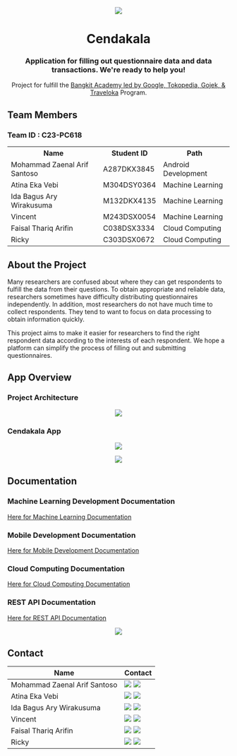 <p align="center"><img src="https://github.com/zenrif/Cendakala/assets/101646114/a3d15ccc-2bff-4901-aefc-5e0e3302d6b0"></p>
<h1 align="center">Cendakala</h1>
<h3 align="center">Application for filling out questionnaire data and data transactions. We're ready to help you!</h3>
<p align="center">Project for fulfill the <a href="https://grow.google/intl/id_id/bangkit/?tab=machine-learning">Bangkit Academy led by Google, Tokopedia, Gojek, & Traveloka</a> Program.</p>
<h2>Team Members</h2>
<h3>Team ID : C23-PC618</h3>
<table>
        <tr>
            <th>Name</th>
            <th>Student ID</th>
            <th>Path</th>
        </tr>
        <tr>
            <td>Mohammad Zaenal Arif Santoso</td>
            <td>A287DKX3845</td>
            <td>Android Development</td>
        </tr>
        <tr>
            <td>Atina Eka Vebi</td>
            <td>M304DSY0364</td>
            <td>Machine Learning</td>
        </tr>
        <tr>
            <td>Ida Bagus Ary Wirakusuma</td>
            <td>M132DKX4135</td>
            <td>Machine Learning</td>
        </tr>
        <tr>
            <td>Vincent</td>
            <td>M243DSX0054</td>
            <td>Machine Learning</td>
        </tr>
        <tr>
            <td>Faisal Thariq Arifin</td>
            <td>C038DSX3334</td>
            <td>Cloud Computing</td>
        </tr>
        <tr>
            <td>Ricky</td>
            <td>C303DSX0672</td>
            <td>Cloud Computing</td>
        </tr>
</table>
<h2>About the Project</h2>
<p>
Many researchers are confused about where they can get respondents to fulfill the data from their questions. To obtain appropriate and reliable data, researchers sometimes have difficulty distributing questionnaires independently. In addition, most researchers do not have much time to collect respondents. They tend to want to focus on data processing to obtain information quickly.

This project aims to make it easier for researchers to find the right respondent data according to the interests of each respondent. We hope a platform can simplify the process of filling out and submitting questionnaires.
</p>
<h2>App Overview</h2>
<h3>Project Architecture</h3>
<p align="center"><img src="https://github.com/zenrif/Cendakala/assets/101646114/6e82390b-e348-47ce-81c2-527824d17a04"></p>
<h3>Cendakala App</h3>
<p align="center"><img src="https://github.com/zenrif/Cendakala/assets/101646114/a4d338df-0cc6-435f-9f74-7a8f54d7111d"></p>
<p align="center"><img src= "https://github.com/zenrif/Cendakala/assets/101646114/5f9fc2a1-9634-4719-8d3b-e78e06325892"></p>
<h2>Documentation</h2>
<h3>Machine Learning Development Documentation</h3>
<a href="https://github.com/zenrif/Cendakala/tree/model">Here for Machine Learning Documentation</a>
<h3>Mobile Development Documentation</h3>
<a href="https://github.com/zenrif/Cendakala/tree/frontend">Here for Mobile Development Documentation</a>
<h3>Cloud Computing Documentation</h3>
<a href="https://github.com/zenrif/Cendakala/tree/backend">Here for Cloud Computing Documentation</a>
<h3>REST API Documentation</h3>
<a href="https://docs.google.com/document/d/1y4ClCsz6hy0ygxJ8HvCwDNeSdZL8LUDqe-rE3bVlZBY/edit#heading=h.fw2lbufe8uxb">Here for REST API Documentation</a>
<p> </p>
<p align="center"><img src="https://github.com/zenrif/Cendakala/assets/101646114/d8d5315d-c5cf-44e7-848a-78ff1a3c973b"></p>
<h2>Contact</h2>

| Name                         | Contact                                                                                                                                                                                                                                                                                      |
| ---------------------------- | -------------------------------------------------------------------------------------------------------------------------------------------------------------------------------------------------------------------------------------------------------------------------------------------- |
| Mohammad Zaenal Arif Santoso | <a href="https://www.linkedin.com/in/zaenal-arif/"><img src="https://img.shields.io/badge/LinkedIn-0077B5?style=for-the-badge&logo=linkedin&logoColor=white" /></a> <a href="mailto:zaenalarifza33@gmail.com"><img src="https://img.shields.io/badge/Gmail-D14836?style=for-the-badge&logo=gmail&logoColor=white"></a>         |
| Atina Eka Vebi               | <a href="https://www.linkedin.com/in/atina-eka-vebi/"><img src="https://img.shields.io/badge/LinkedIn-0077B5?style=for-the-badge&logo=linkedin&logoColor=white" /></a> <a href="mailto:atinavebi02@gmail.com"><img src="https://img.shields.io/badge/Gmail-D14836?style=for-the-badge&logo=gmail&logoColor=white"></a> |
| Ida Bagus Ary Wirakusuma     | <a href="http://www.linkedin.com/in/ida-bagus-ary-wirakusuma"><img src="https://img.shields.io/badge/LinkedIn-0077B5?style=for-the-badge&logo=linkedin&logoColor=white" /></a> <a href="mailto:idabagusarywirakusuma9@gmail.com"><img src="https://img.shields.io/badge/Gmail-D14836?style=for-the-badge&logo=gmail&logoColor=white"></a>                       |
| Vincent                      | <a href="https://www.linkedin.com/in/vincentopakz/"><img src="https://img.shields.io/badge/LinkedIn-0077B5?style=for-the-badge&logo=linkedin&logoColor=white" /></a> <a href="mailto:vincenny279@gmail.com"><img src="https://img.shields.io/badge/Gmail-D14836?style=for-the-badge&logo=gmail&logoColor=white"></a>                    |
| Faisal Thariq Arifin         | <a href="https://www.linkedin.com/in/faisal-thariq-arifin-a571b7220/"><img src="https://img.shields.io/badge/LinkedIn-0077B5?style=for-the-badge&logo=linkedin&logoColor=white" /></a> <a href="mailto:faisalthariq894@gmail.com"><img src="https://img.shields.io/badge/Gmail-D14836?style=for-the-badge&logo=gmail&logoColor=white"></a>                |
| Ricky                        | <a href="https://www.linkedin.com/in/ricky-cen/"><img src="https://img.shields.io/badge/LinkedIn-0077B5?style=for-the-badge&logo=linkedin&logoColor=white" /></a> <a href="mailto:tobaracing1@gmail.com"><img src="https://img.shields.io/badge/Gmail-D14836?style=for-the-badge&logo=gmail&logoColor=white"></a>                       |
